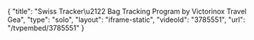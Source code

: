 {
    "title": "Swiss Tracker\u2122 Bag Tracking Program by Victorinox Travel Gea",
    "type": "solo",
    "layout": "iframe-static",
    "videoId": "3785551",
    "url": "\/tvpembed\/3785551"
}